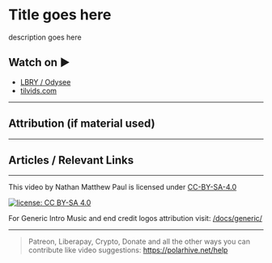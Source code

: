 # Title goes here

description goes here

## Watch on ▶️

- [LBRY / Odysee](https://odysee.com/@polarhive:e/)
- [tilvids.com](https://tilvids.com/videos/watch/)

---

## Attribution (if material used)

---

## Articles / Relevant Links

---
This video by Nathan Matthew Paul is licensed under [CC-BY-SA-4.0](https://creativecommons.org/licenses/by-sa/4.0/)

[![license: CC BY-SA 4.0](https://polarhive.net/assets/badges/cc-by-sa-4.svg)](https://creativecommons.org/licenses/by-sa/4.0/)

For Generic Intro Music and end credit logos attribution visit: [/docs/generic/](https://codeberg.org/polarhive/videos/src/branch/main/docs/generic/)

---
> Patreon, Liberapay, Crypto, Donate and all the other ways you can contribute like video suggestions: <https://polarhive.net/help>
